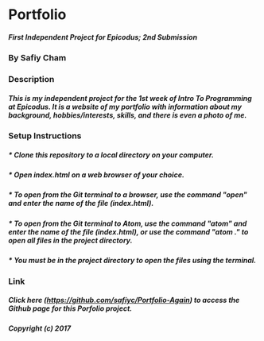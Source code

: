 # Portfolio

##### First Independent Project for Epicodus; 2nd Submission

### By Safiy Cham

### Description

##### This is my independent project for the 1st week of Intro To Programming at Epicodus. It is a website of my portfolio with information about my background, hobbies/interests, skills, and there is even a photo of me.

### Setup Instructions

##### * Clone this repository to a local directory on your computer.
##### * Open index.html on a web browser of your choice.
##### * To open from the Git terminal to a browser, use the command "open" and enter the name of the file (index.html).
##### * To open from the Git terminal to Atom, use the command "atom" and enter the name of the file (index.html), or use the command "atom ." to open all files in the project directory.
##### * You must be in the project directory to open the files using the terminal.

### Link

##### Click here (https://github.com/safiyc/Portfolio-Again) to access the Github page for this Porfolio project.

##### Copyright (c) 2017
